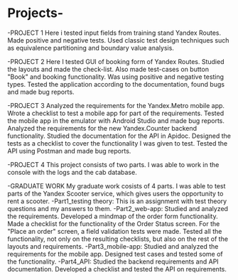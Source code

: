 # Projects-

-PROJECT 1
  Here i tested input fields from training stand Yandex Routes. Made positive and negative tests. Used classic test design techniques such as equivalence partitioning and  boundary value analysis. 

-PROJECT 2
  Here I tested GUI of booking form of Yandex Routes. Studied the layouts and made the check-list. Also made test-cases on button "Book" and booking functionality. Was using positive and negative testing types. Tested the application according to the documentation, found bugs and made bug reports.  

-PROJECT 3 
  Analyzed the requirements for the Yandex.Metro mobile app. Wrote a checklist to test a mobile app for part of the requirements. Tested the mobile app in the emulator with Android Studio and made bug reports.
  Analyzed the requirements for the new Yandex.Counter backend functionality. Studied the documentation for the API in Apidoc. Designed the tests as a checklist to cover the functionality I was given to test. Tested the API using Postman and made bug reports.
  
-PROJECT 4
  This project consists of two parts. I was able to work in the console with the logs and the cab database.
  
-GRADUATE WORK 
  My graduate work cosists of 4 parts. I was able to test parts of the Yandex Scooter service, which gives users the opportunity to rent a scooter.
-Part1_testing theory: This is an assignment with test theory questions and my answers to them.
-Part2_web-app: Studied and analyzed the requirements. Developed a mindmap of the order form functionality. Made a checklist for the functionality of the Order Status      screen. For the "Place an order" screen, a field validation tests were made. Tested all the functionality, not only on the resulting checklists, but also on the rest    of  the layouts and requirements.
-Part3_mobile-app: Studied and analyzed the requirements for the mobile app. Designed test cases and tested some of the functionality.
-Part4_API: Studied the backend requirements and API documentation. Developed a checklist and tested the API on requirements. 
